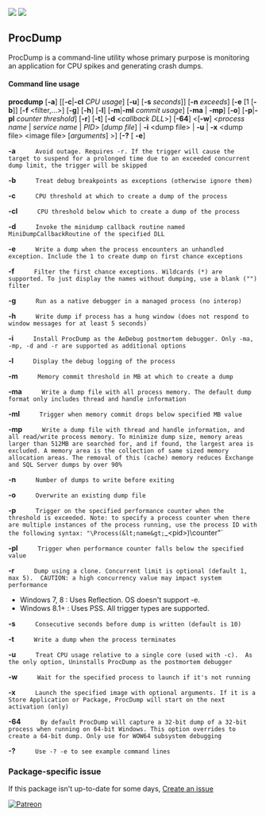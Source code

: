 [![](https://img.shields.io/chocolatey/v/procdump?color=green&label=procdump)](https://chocolatey.org/packages/procdump) [![](https://img.shields.io/chocolatey/dt/procdump)](https://chocolatey.org/packages/procdump)

## ProcDump
ProcDump is a command-line utility whose primary purpose is monitoring an application for CPU spikes and generating crash dumps. 

#### Command line usage

__procdump__ [__-a__] [[__-c__|__-cl__ _CPU usage_] [__-u__] [__-s__ _seconds_]] [__-n__ _exceeds_] [__-e__ [1 [__-b__]] [__-f__ &lt;filter,...&gt;] [__-g__] [__-h__] [__-l__] [__-m__|__-ml__ _commit usage_] [__-ma__ | __-mp__] [__-o__] [__-p__|__-pl__ _counter threshold_] [__-r__] [__-t__] [__-d__ &lt;_callback DLL_&gt;] [__-64__] &lt;[__-w__] &lt;_process name_ | _service name_ | _PID_&gt; [_dump file_] | __-i__ &lt;dump file&gt; | __-u__ | __-x__ &lt;dump file&gt; &lt;image file&gt; [_arguments_] &gt;] [__-?__ [ __-e__]

__-a__
`     Avoid outage. Requires -r. If the trigger will cause the target to suspend for a prolonged time due to an exceeded concurrent dump limit, the trigger will be skipped`

__-b__
`     Treat debug breakpoints as exceptions (otherwise ignore them)`

__-c__
`     CPU threshold at which to create a dump of the process`

__-cl__
`     CPU threshold below which to create a dump of the process`

__-d__
`     Invoke the minidump callback routine named MiniDumpCallbackRoutine of the specified DLL`

__-e__
`     Write a dump when the process encounters an unhandled exception. Include the 1 to create dump on first chance exceptions`

__-f__
`     Filter the first chance exceptions. Wildcards (*) are supported. To just display the names without dumping, use a blank ("") filter`

__-g__
`     Run as a native debugger in a managed process (no interop)`

__-h__
`     Write dump if process has a hung window (does not respond to window messages for at least 5 seconds)`

__-i__
`     Install ProcDump as the AeDebug postmortem debugger. Only -ma, -mp, -d and -r are supported as additional options`

__-l__
`     Display the debug logging of the process`

__-m__
`     Memory commit threshold in MB at which to create a dump`

__-ma__
`     Write a dump file with all process memory. The default dump format only includes thread and handle information`

__-ml__
`     Trigger when memory commit drops below specified MB value`

__-mp__
`     Write a dump file with thread and handle information, and all read/write process memory. To minimize dump size, memory areas larger than 512MB are searched for, and if found, the largest area is excluded. A memory area is the collection of same sized memory allocation areas. The removal of this (cache) memory reduces Exchange and SQL Server dumps by over 90%`

__-n__
`     Number of dumps to write before exiting`

__-o__
`     Overwrite an existing dump file`

__-p__
`     Trigger on the specified performance counter when the threshold is exceeded. Note: to specify a process counter when there are multiple instances of the process running, use the process ID with the following syntax: "\Process(&lt;name&gt;`_&lt;pid&gt;)\counter"`

__-pl__
`     Trigger when performance counter falls below the specified value`

__-r__
`     Dump using a clone. Concurrent limit is optional (default 1, max 5).  CAUTION: a high concurrency value may impact system performance`
      
  * Windows 7, 8 : Uses Reflection. OS doesn't support -e.      
  * Windows 8.1+ : Uses PSS. All trigger types are supported.      

__-s__
`     Consecutive seconds before dump is written (default is 10)`

__-t__
`     Write a dump when the process terminates`

__-u__
`     Treat CPU usage relative to a single core (used with -c).  As the only option, Uninstalls ProcDump as the postmortem debugger`

__-w__
`     Wait for the specified process to launch if it's not running`

__-x__
`     Launch the specified image with optional arguments. If it is a Store Application or Package, ProcDump will start on the next activation (only)`

__-64__
`     By default ProcDump will capture a 32-bit dump of a 32-bit process when running on 64-bit Windows. This option overrides to create a 64-bit dump. Only use for WOW64 subsystem debugging`

__-?__
`     Use -? -e to see example command lines`

### Package-specific issue
If this package isn't up-to-date for some days, [Create an issue](https://github.com/tunisiano187/Chocolatey-packages/issues/new/choose)

[![Patreon](https://cdn.jsdelivr.net/gh/tunisiano187/Chocolatey-packages@d15c4e19c709e7148588d4523ffc6dd3cd3c7e5e/icons/patreon.png)](https://www.patreon.com/bePatron?u=39585820)
